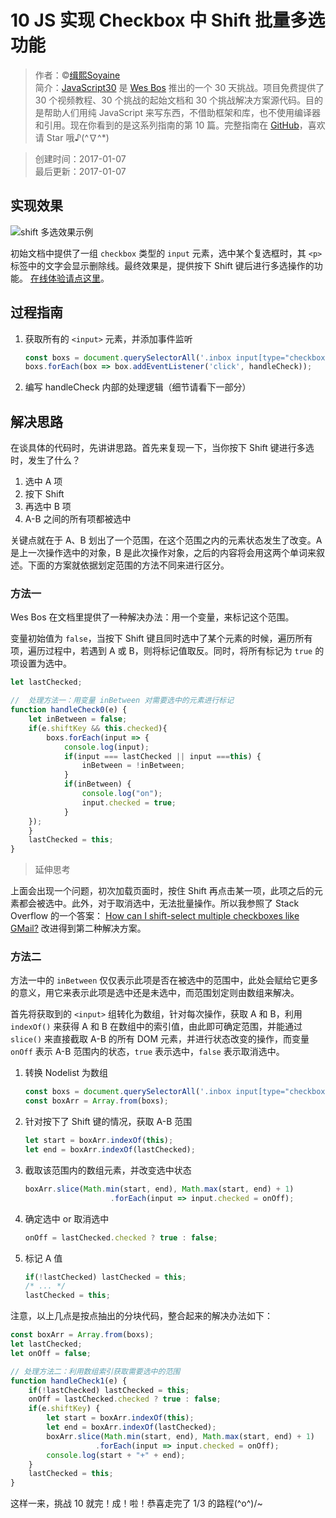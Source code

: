 # 10 JS 实现 Checkbox 中 Shift 批量多选功能

> 作者：©[缉熙Soyaine](https://github.com/soyaine)  
> 简介：[JavaScript30](https://javascript30.com) 是 [Wes Bos](https://github.com/wesbos) 推出的一个 30 天挑战。项目免费提供了 30 个视频教程、30 个挑战的起始文档和 30 个挑战解决方案源代码。目的是帮助人们用纯 JavaScript 来写东西，不借助框架和库，也不使用编译器和引用。现在你看到的是这系列指南的第 10 篇。完整指南在 [GitHub](https://github.com/soyaine/JavaScript30)，喜欢请 Star 哦♪(^∇^*)

> 创建时间：2017-01-07    
最后更新：2017-01-07

## 实现效果

![shift 多选效果示例](https://cl.ly/3l2V0I2P0Q0x/Screen%20recording%202017-01-08%20at%2012.03.42%20AM.gif)

初始文档中提供了一组 `checkbox` 类型的 `input` 元素，选中某个复选框时，其 `<p>` 标签中的文字会显示删除线。最终效果是，提供按下 Shift 键后进行多选操作的功能。 [在线体验请点这里](https://soyaine.github.io/JavaScript30/10%20-%20Hold%20Shift%20and%20Check%20Checkboxes/index-SOYAINE.html)。

## 过程指南

1. 获取所有的 `<input>` 元素，并添加事件监听

	```js
	const boxs = document.querySelectorAll('.inbox input[type="checkbox"]');
	boxs.forEach(box => box.addEventListener('click', handleCheck));
	```
	
2. 编写 handleCheck 内部的处理逻辑（细节请看下一部分）

## 解决思路

在谈具体的代码时，先讲讲思路。首先来复现一下，当你按下 Shift 键进行多选时，发生了什么？

1. 选中 A 项
2. 按下 Shift
3. 再选中 B 项
4. A-B 之间的所有项都被选中

关键点就在于 A、B 划出了一个范围，在这个范围之内的元素状态发生了改变。A 是上一次操作选中的对象，B 是此次操作对象，之后的内容将会用这两个单词来叙述。下面的方案就依据划定范围的方法不同来进行区分。

### 方法一

Wes Bos 在文档里提供了一种解决办法：用一个变量，来标记这个范围。

变量初始值为 `false`，当按下 Shift 键且同时选中了某个元素的时候，遍历所有项，遍历过程中，若遇到 A 或 B，则将标记值取反。同时，将所有标记为 `true` 的项设置为选中。

```js
let lastChecked;

//	处理方法一：用变量 inBetween 对需要选中的元素进行标记
function handleCheck0(e) {
	let inBetween = false;
	if(e.shiftKey && this.checked){
		boxs.forEach(input => {
			console.log(input);
			if(input === lastChecked || input ===this) {
				inBetween = !inBetween;
			}
			if(inBetween) {
				console.log("on");
				input.checked = true;
			}
	});
	}
	lastChecked = this;
}
```

> 延伸思考    

上面会出现一个问题，初次加载页面时，按住 Shift 再点击某一项，此项之后的元素都会被选中。此外，对于取消选中，无法批量操作。所以我参照了 Stack Overflow 的一个答案： [How can I shift-select multiple checkboxes like GMail?](http://stackoverflow.com/a/659571/6820726) 改进得到第二种解决方案。

### 方法二

方法一中的 `inBetween` 仅仅表示此项是否在被选中的范围中，此处会赋给它更多的意义，用它来表示此项是选中还是未选中，而范围划定则由数组来解决。

首先将获取到的 `<input>` 组转化为数组，针对每次操作，获取 A 和 B，利用 `indexOf()` 来获得 A 和 B 在数组中的索引值，由此即可确定范围，并能通过 `slice()` 来直接截取 A-B 的所有 DOM 元素，并进行状态改变的操作，而变量 `onOff` 表示 A-B 范围内的状态，`true` 表示选中，`false` 表示取消选中。

1. 转换 Nodelist 为数组  

	````js
	const boxs = document.querySelectorAll('.inbox input[type="checkbox"]');
	const boxArr = Array.from(boxs);
	````
	
2. 针对按下了 Shift 键的情况，获取 A-B 范围  

	````js
	let start = boxArr.indexOf(this);
	let end = boxArr.indexOf(lastChecked);
	````
	
3. 截取该范围内的数组元素，并改变选中状态  

	```js
	boxArr.slice(Math.min(start, end), Math.max(start, end) + 1)
					   .forEach(input => input.checked = onOff);
	```
	
4. 确定选中 or 取消选中    

	````js
	onOff = lastChecked.checked ? true : false;
	````
	
5. 标记 A 值    
 
	````js
	if(!lastChecked) lastChecked = this;
	/* ... */
	lastChecked = this;
	````
	
注意，以上几点是按点抽出的分块代码，整合起来的解决办法如下：

```js
const boxArr = Array.from(boxs);
let lastChecked;
let onOff = false;

// 处理方法二：利用数组索引获取需要选中的范围
function handleCheck1(e) {
	if(!lastChecked) lastChecked = this;
	onOff = lastChecked.checked ? true : false;
	if(e.shiftKey) {
		let start = boxArr.indexOf(this);
		let end = boxArr.indexOf(lastChecked);
		boxArr.slice(Math.min(start, end), Math.max(start, end) + 1)
		           .forEach(input => input.checked = onOff);
		console.log(start + "+" + end);
	}
	lastChecked = this;
}
```

这样一来，挑战 10 就完！成！啦！恭喜走完了 1/3 的路程\(^o^)/~